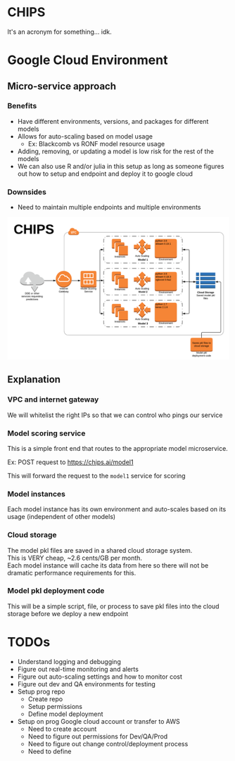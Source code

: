 # CHIPS

It's an acronym for something... idk.


# Google Cloud Environment

## Micro-service approach

### Benefits

- Have different environments, versions, and packages for different models
- Allows for auto-scaling based on model usage
    - Ex: Blackcomb vs RONF model resource usage
- Adding, removing, or updating a model is low risk for the rest of the models
- We can also use R and/or julia in this setup as long as someone figures out how to setup and endpoint and deploy it to google cloud


### Downsides

- Need to maintain multiple endpoints and multiple environments


![img](docs/chips-diagram.png)



## Explanation

### VPC and internet gateway

We will whitelist the right IPs so that we can control who pings our service

### Model scoring service

This is a simple front end that routes to the appropriate model microservice.

Ex: POST request to https://chips.ai/model1

This will forward the request to the `model1` service for scoring

### Model instances

Each model instance has its own environment and auto-scales based on its usage (independent of other models)

### Cloud storage

The model pkl files are saved in a shared cloud storage system.  
This is VERY cheap, ~2.6 cents/GB per month.  
Each model instance will cache its data from here so there will not be dramatic performance requirements for this.

### Model pkl deployment code

This will be a simple script, file, or process to save pkl files into the cloud storage before we deploy a new endpoint


# TODOs

- Understand logging and debugging
- Figure out real-time monitoring and alerts
- Figure out auto-scaling settings and how to monitor cost
- Figure out dev and QA environments for testing
- Setup prog repo
    - Create repo
    - Setup permissions
    - Define model deployment
- Setup on prog Google cloud account or transfer to AWS
    - Need to create account
    - Need to figure out permissions for Dev/QA/Prod
    - Need to figure out change control/deployment process
    - Need to define 


